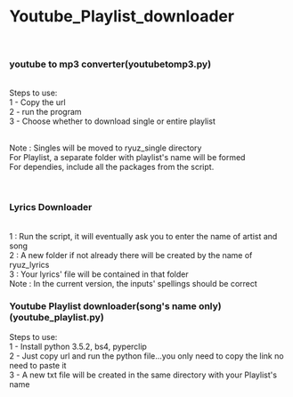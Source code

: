 # Youtube_Playlist_downloader

<br>
<h3>
<b>youtube to mp3 converter(youtubetomp3.py)
</b></h3><br>
Steps to use:
<br>1 - Copy the url
<br>2 - run the program
<br>3 - Choose whether to download single or entire playlist

<br>Note : Singles will be moved to ryuz_single directory
<br>For Playlist, a separate folder with playlist's name will be formed
<br>For dependies, include all the packages from the script.

<br>
<h3><b>Lyrics Downloader</b></h3>
<br>1 : Run the script, it will eventually ask you to enter the name of artist and song
<br>2 : A new folder if not already there will be created by the name of ryuz_lyrics
<br>3 : Your lyrics' file will be contained in that folder
<br>Note : In the current version, the inputs' spellings should be correct
<h3><b>
Youtube Playlist downloader(song's name only)(youtube_playlist.py)
</b></h3>
Steps to use:<br>
1 - Install python 3.5.2, bs4, pyperclip<br>
2 - Just copy url and run the python file...you only need to copy the link no need to paste it<br>
3 - A new txt file will be created in the same directory with your Playlist's name</br>

